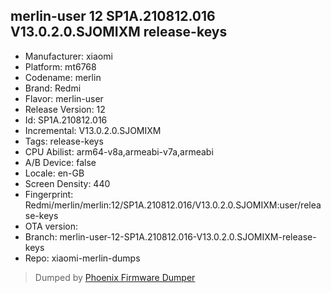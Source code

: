 ## merlin-user 12 SP1A.210812.016 V13.0.2.0.SJOMIXM release-keys
- Manufacturer: xiaomi
- Platform: mt6768
- Codename: merlin
- Brand: Redmi
- Flavor: merlin-user
- Release Version: 12
- Id: SP1A.210812.016
- Incremental: V13.0.2.0.SJOMIXM
- Tags: release-keys
- CPU Abilist: arm64-v8a,armeabi-v7a,armeabi
- A/B Device: false
- Locale: en-GB
- Screen Density: 440
- Fingerprint: Redmi/merlin/merlin:12/SP1A.210812.016/V13.0.2.0.SJOMIXM:user/release-keys
- OTA version: 
- Branch: merlin-user-12-SP1A.210812.016-V13.0.2.0.SJOMIXM-release-keys
- Repo: xiaomi-merlin-dumps


>Dumped by [Phoenix Firmware Dumper](https://github.com/DroidDumps/phoenix_firmware_dumper)
